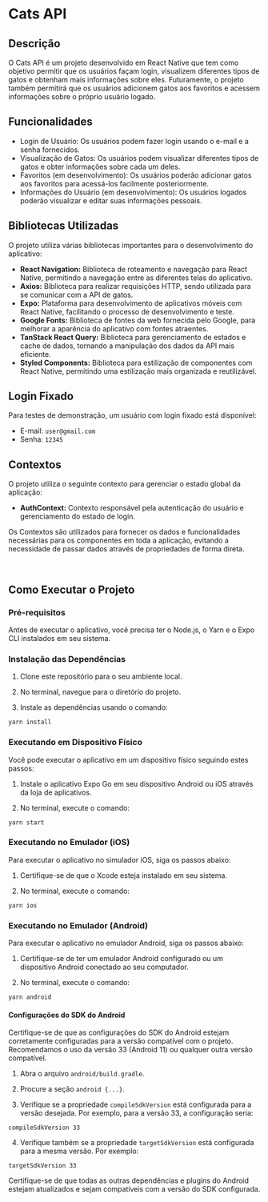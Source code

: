 # Cats API

## Descrição

O Cats API é um projeto desenvolvido em React Native que tem como objetivo permitir que os usuários façam login, visualizem diferentes tipos de gatos e obtenham mais informações sobre eles. Futuramente, o projeto também permitirá que os usuários adicionem gatos aos favoritos e acessem informações sobre o próprio usuário logado.

## Funcionalidades

- Login de Usuário: Os usuários podem fazer login usando o e-mail e a senha fornecidos.
- Visualização de Gatos: Os usuários podem visualizar diferentes tipos de gatos e obter informações sobre cada um deles.
- Favoritos (em desenvolvimento): Os usuários poderão adicionar gatos aos favoritos para acessá-los facilmente posteriormente.
- Informações do Usuário (em desenvolvimento): Os usuários logados poderão visualizar e editar suas informações pessoais.

## Bibliotecas Utilizadas

O projeto utiliza várias bibliotecas importantes para o desenvolvimento do aplicativo:

- **React Navigation:** Biblioteca de roteamento e navegação para React Native, permitindo a navegação entre as diferentes telas do aplicativo.
- **Axios:** Biblioteca para realizar requisições HTTP, sendo utilizada para se comunicar com a API de gatos.
- **Expo:** Plataforma para desenvolvimento de aplicativos móveis com React Native, facilitando o processo de desenvolvimento e teste.
- **Google Fonts:** Biblioteca de fontes da web fornecida pelo Google, para melhorar a aparência do aplicativo com fontes atraentes.
- **TanStack React Query:** Biblioteca para gerenciamento de estados e cache de dados, tornando a manipulação dos dados da API mais eficiente.
- **Styled Components:** Biblioteca para estilização de componentes com React Native, permitindo uma estilização mais organizada e reutilizável.

## Login Fixado

Para testes de demonstração, um usuário com login fixado está disponível:

- E-mail: `user@gmail.com`
- Senha: `12345`

## Contextos

O projeto utiliza o seguinte contexto para gerenciar o estado global da aplicação:

- **AuthContext:** Contexto responsável pela autenticação do usuário e gerenciamento do estado de login.

Os Contextos são utilizados para fornecer os dados e funcionalidades necessárias para os componentes em toda a aplicação, evitando a necessidade de passar dados através de propriedades de forma direta.

</br>

## Como Executar o Projeto

### Pré-requisitos

Antes de executar o aplicativo, você precisa ter o Node.js, o Yarn e o Expo CLI instalados em seu sistema.

### Instalação das Dependências

1. Clone este repositório para o seu ambiente local.

2. No terminal, navegue para o diretório do projeto.

3. Instale as dependências usando o comando:

<pre><code>yarn install</code></pre>

### Executando em Dispositivo Físico

Você pode executar o aplicativo em um dispositivo físico seguindo estes passos:

1. Instale o aplicativo Expo Go em seu dispositivo Android ou iOS através da loja de aplicativos.

2. No terminal, execute o comando:

<pre><code>yarn start</code></pre>

### Executando no Emulador (iOS)

Para executar o aplicativo no simulador iOS, siga os passos abaixo:

1. Certifique-se de que o Xcode esteja instalado em seu sistema.

2. No terminal, execute o comando:

<pre><code>yarn ios</code></pre>

### Executando no Emulador (Android)

Para executar o aplicativo no emulador Android, siga os passos abaixo:

1. Certifique-se de ter um emulador Android configurado ou um dispositivo Android conectado ao seu computador.

2. No terminal, execute o comando:

<pre><code>yarn android</code></pre>

#### Configurações do SDK do Android

Certifique-se de que as configurações do SDK do Android estejam corretamente configuradas para a versão compatível com o projeto. Recomendamos o uso da versão 33 (Android 11) ou qualquer outra versão compatível.

1. Abra o arquivo `android/build.gradle`.

2. Procure a seção `android {...}`.

3. Verifique se a propriedade `compileSdkVersion` está configurada para a versão desejada. Por exemplo, para a versão 33, a configuração seria:

<pre><code>compileSdkVersion 33</code></pre>

4. Verifique também se a propriedade `targetSdkVersion` está configurada para a mesma versão. Por exemplo:

<pre><code>targetSdkVersion 33</code></pre>

Certifique-se de que todas as outras dependências e plugins do Android estejam atualizados e sejam compatíveis com a versão do SDK configurada.
